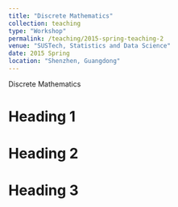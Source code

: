 ```yaml
---
title: "Discrete Mathematics"
collection: teaching
type: "Workshop"
permalink: /teaching/2015-spring-teaching-2
venue: "SUSTech, Statistics and Data Science"
date: 2015 Spring
location: "Shenzhen, Guangdong"
---
```


Discrete Mathematics

Heading 1
======

Heading 2
======

Heading 3
======
